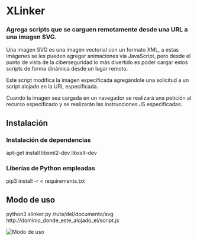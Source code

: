 # XLinker
### Agrega scripts que se carguen remotamente desde una URL a una imagen SVG.

Una imagen SVG es una imagen vectorial con un formato XML,
a estas imágenes se les pueden agregar animaciones via JavaScript,
pero desde el punto de vista de la ciberseguridad lo más divertido
es poder cargar estos scripts de forma dinámica desde un lugar remoto.

Este script modifica la imagen especificada agregándole una solicitud
a un script alojado en la URL especificada.

Cuando la imagen sea cargada en un navegador se realizará una petición al recurso
especificado y se realizarán las instrucciones JS especificadas.

## Instalación

### Instalación de dependencias
apt-get install libxml2-dev libxslt-dev

### Liberías de Python empleadas
pip3 install -r < requirements.txt

## Modo de uso

python3 xlinker.py /ruta/del/documento/svg http://dominio_donde_este_alojado_el/script.js

![Modo de uso](https://raw.githubusercontent.com/HoneySEC/scripts/master/svg/xlinker/demo/photo/usage.png)
